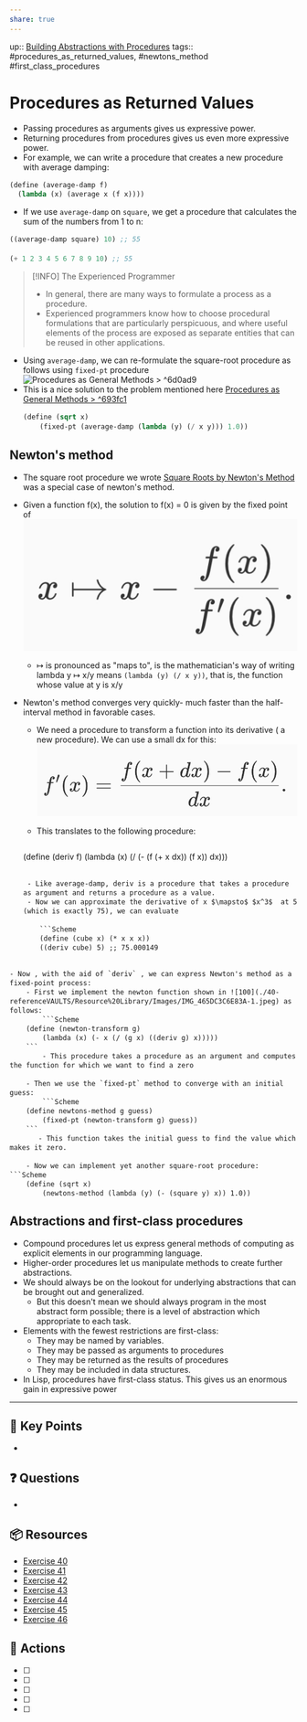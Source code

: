 ```yaml
---
share: true
---
```

up:: [Building Abstractions with Procedures](./Building%20Abstractions%20with%20Procedures.md)
tags:: #procedures_as_returned_values, #newtons_method #first_class_procedures

# Procedures as Returned Values
- Passing procedures as arguments gives us expressive power.
- Returning procedures from procedures gives us even more expressive power.
- For example, we can write a procedure that creates a new procedure with average damping:

```Scheme
(define (average-damp f)
  (lambda (x) (average x (f x))))
```

- If we use `average-damp` on `square`, we get a procedure that calculates the sum of the numbers from 1 to n:
```Scheme
((average-damp square) 10) ;; 55

(+ 1 2 3 4 5 6 7 8 9 10) ;; 55
```

> [!INFO] The Experienced Programmer
>  - In general, there are many ways to formulate a process as a procedure.
>  - Experienced programmers know how to choose procedural formulations that are particularly perspicuous, and where useful elements of the process are exposed as separate entities that can be reused in other applications.

- Using `average-damp`, we can re-formulate the square-root procedure as follows using `fixed-pt` procedure ![Procedures as General Methods > ^6d0ad9](./Procedures%20as%20General%20Methods.md#^6d0ad9) 
- This is a nice solution to the problem mentioned here [Procedures as General Methods > ^693fc1](./Procedures%20as%20General%20Methods.md#^693fc1)
	```Scheme
	(define (sqrt x)
		(fixed-pt (average-damp (lambda (y) (/ x y))) 1.0))
	```
	

## Newton's method
- The square root procedure we wrote [Square Roots by Newton's Method](./Square%20Roots%20by%20Newton's%20Method.md) was a special case of newton's method.
- Given a function f(x), the solution to f(x) = 0 is given by the fixed point of
		![200](./40-referenceVAULTS/Resource%20Library/Images/IMG_465DC3C6E83A-1.jpeg)
	 - $\mapsto$ is pronounced as "maps to", is the mathematician's way of writing lambda y $\mapsto$ x/y means `(lambda (y) (/ x y))`, that is, the function whose value at y is x/y
	 
- Newton's method converges very quickly- much faster than the half-interval method in favorable cases. 
	- We need a procedure to transform a function into its derivative ( a new procedure). We can use a small dx for this:
			![300](./40-referenceVAULTS/Resource%20Library/Images/IMG_EC087598CCAF-1.jpeg)

	 - This translates to the following procedure:
		 ```Scheme
	(define (deriv f)
		(lambda (x) (/ (- (f (+ x dx)) (f x)) dx)))
	```

	 - Like average-damp, deriv is a procedure that takes a procedure as argument and returns a procedure as a value.
	 - Now we can approximate the derivative of x $\mapsto$ $x^3$  at 5 (which is exactly 75), we can evaluate

		```Scheme
		(define (cube x) (* x x x))
		((deriv cube) 5) ;; 75.000149
```

- Now , with the aid of `deriv` , we can express Newton's method as a fixed-point process:
	- First we implement the newton function shown in ![100](./40-referenceVAULTS/Resource%20Library/Images/IMG_465DC3C6E83A-1.jpeg) as follows:
		```Scheme
	(define (newton-transform g)
		(lambda (x) (- x (/ (g x) ((deriv g) x)))))
	```
		- This procedure takes a procedure as an argument and computes the function for which we want to find a zero

	- Then we use the `fixed-pt` method to converge with an initial guess:
		```Scheme
	(define newtons-method g guess)
		(fixed-pt (newton-transform g) guess))
	```
       - This function takes the initial guess to find the value which makes it zero.

	- Now we can implement yet another square-root procedure:
```Scheme
	(define (sqrt x)
		(newtons-method (lambda (y) (- (square y) x)) 1.0))
```

## Abstractions and first-class procedures
- Compound procedures let us express general methods of computing as explicit elements in our programming language.
- Higher-order procedures let us manipulate methods to create further abstractions.
- We should always be on the lookout for underlying abstractions that can be brought out and generalized.
	- But this doesn't mean we should always program in the most abstract form possible; there is a level of abstraction which appropriate to each task.
- Elements with the fewest restrictions are first-class:
	- They may be named by variables.
	- They may be passed as arguments to procedures
	- They may be returned as the results of procedures
	- They may be included in data structures.
- In Lisp, procedures have first-class status. This gives us an enormous gain in expressive power
---

## 🔑 Key Points
- 
## ❓ Questions
- 
## 📦 Resources
- [Exercise 40](SICPE%201.40.md)
- [Exercise 41](SICPE%201.41.md)
- [Exercise 42](SICPE%201.42.md)
- [Exercise 43](SICPE%201.43.md)
- [Exercise 44](SICPE%201.44.md)
- [Exercise 45](SICPE%201.45.md)
- [Exercise 46](SICPE%201.46.md)
## 🎯 Actions
- [ ] 
- [ ] 
- [ ] 
- [ ] 
- [ ] 
